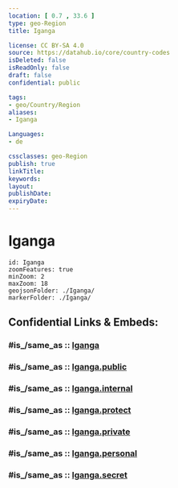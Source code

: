 ```yaml
---
location: [ 0.7 , 33.6 ] 
type: geo-Region
title: Iganga

license: CC BY-SA 4.0
source: https://datahub.io/core/country-codes
isDeleted: false
isReadOnly: false
draft: false
confidential: public

tags:
- geo/Country/Region
aliases:
- Iganga

Languages:
- de

cssclasses: geo-Region
publish: true
linkTitle: 
keywords: 
layout: 
publishDate: 
expiryDate: 
---
```


# Iganga

```leaflet
id: Iganga
zoomFeatures: true 
minZoom: 2 
maxZoom: 18
geojsonFolder: ./Iganga/
markerFolder: ./Iganga/
```


## Confidential Links & Embeds: 

### #is_/same_as :: [Iganga](/_Standards/Earth/Continent/Africa/Africa~Central/Uganda/regions~Uganda/Uganda~East/Iganga.md) 

### #is_/same_as :: [Iganga.public](/_public/Earth/Continent/Africa/Africa~Central/Uganda/regions~Uganda/Uganda~East/Iganga.public.md) 

### #is_/same_as :: [Iganga.internal](/_internal/Earth/Continent/Africa/Africa~Central/Uganda/regions~Uganda/Uganda~East/Iganga.internal.md) 

### #is_/same_as :: [Iganga.protect](/_protect/Earth/Continent/Africa/Africa~Central/Uganda/regions~Uganda/Uganda~East/Iganga.protect.md) 

### #is_/same_as :: [Iganga.private](/_private/Earth/Continent/Africa/Africa~Central/Uganda/regions~Uganda/Uganda~East/Iganga.private.md) 

### #is_/same_as :: [Iganga.personal](/_personal/Earth/Continent/Africa/Africa~Central/Uganda/regions~Uganda/Uganda~East/Iganga.personal.md) 

### #is_/same_as :: [Iganga.secret](/_secret/Earth/Continent/Africa/Africa~Central/Uganda/regions~Uganda/Uganda~East/Iganga.secret.md)

